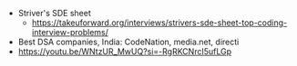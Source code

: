 - Striver's SDE sheet
  - https://takeuforward.org/interviews/strivers-sde-sheet-top-coding-interview-problems/
- Best DSA companies, India: CodeNation, media.net, directi
- https://youtu.be/WNtzUR_MwUQ?si=-RgRKCNrcI5ufLGp